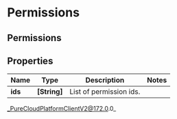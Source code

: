 # Permissions

## Permissions

## Properties

|Name | Type | Description | Notes|
|------------ | ------------- | ------------- | -------------|
| **ids** | **[String]** | List of permission ids. | |



_PureCloudPlatformClientV2@172.0.0_
